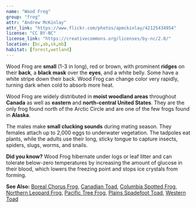 ```yaml
---
name: "Wood Frog"
group: "frog"
attr: "Andrew McKinlay"
attr_link: "https://www.flickr.com/photos/apmckinlay/42125434954"
license: "CC BY-NC"
license_link: "https://creativecommons.org/licenses/by-nc/2.0/"
location: [bc,ab,sk,mb]
habitat: [forest,wetland]
---
```

Wood Frog are **small** (1-3 in long), red or brown, with prominent **ridges** on their **back**, a **black mask** over the **eyes**, and a white belly. Some have a white stripe down their back. Wood Frog can change color very rapidly, turning dark when cold to absorb more heat.

Wood Frog are widely distributed in **moist woodland areas** throughout **Canada** as well as **eastern** and **north-central United States**. They are the only frog found north of the Arctic Circle and are one of the few frogs found in **Alaska**.

The males make **small clucking sounds** during mating season. They females attach up to 2,000 eggs to underwater vegetation. The tadpoles eat plants, while the adults use their long, sticky tongue to capture insects, spiders, slugs, worms, and snails.

**Did you know?** Wood Frog hibernate under logs or leaf litter and can tolerate below-zero temperatures by increasing the amount of glucose in their blood, which lowers the freezing point and stops ice crystals from forming.

<!-- generated, do not edit -->
**See Also:**
[Boreal Chorus Frog](/herps/borchor),
[Canadian Toad](/herps/cantoad),
[Columbia Spotted Frog](/herps/colsfrog),
[Northern Leopard Frog](/herps/norlfrog),
[Pacific Tree Frog](/herps/pactfrog),
[Plains Spadefoot Toad](/herps/plainspade),
[Western Toad](/herps/westtoad)
